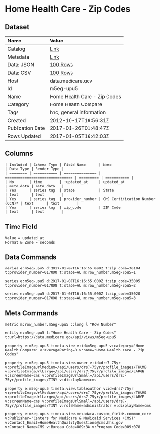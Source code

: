 # Home Health Care - Zip Codes

## Dataset

| Name | Value |
| :--- | :---- |
| Catalog | [Link](https://catalog.data.gov/dataset/home-health-care-zip-codes-0c0fb) |
| Metadata | [Link](https://data.medicare.gov/api/views/m5eg-upu5) |
| Data: JSON | [100 Rows](https://data.medicare.gov/api/views/m5eg-upu5/rows.json?max_rows=100) |
| Data: CSV | [100 Rows](https://data.medicare.gov/api/views/m5eg-upu5/rows.csv?max_rows=100) |
| Host | data.medicare.gov |
| Id | m5eg-upu5 |
| Name | Home Health Care - Zip Codes |
| Category | Home Health Compare |
| Tags | hhc, general information |
| Created | 2012-10-17T19:56:31Z |
| Publication Date | 2017-01-26T01:48:47Z |
| Rows Updated | 2017-01-05T16:42:03Z |

## Columns

```ls
| Included | Schema Type | Field Name      | Name                            | Data Type | Render Type |
| ======== | =========== | =============== | =============================== | ========= | =========== |
| No       | time        | :updated_at     | updated_at                      | meta_data | meta_data   |
| Yes      | series tag  | state           | State                           | text      | text        |
| Yes      | series tag  | provider_number | CMS Certification Number (CCN)* | text      | text        |
| Yes      | series tag  | zip_code        | ZIP Code                        | text      | text        |
```

## Time Field

```ls
Value = updated_at
Format & Zone = seconds
```

## Data Commands

```ls
series e:m5eg-upu5 d:2017-01-05T16:16:55.000Z t:zip_code=36104 t:provider_number=017000 t:state=AL m:row_number.m5eg-upu5=1

series e:m5eg-upu5 d:2017-01-05T16:16:55.000Z t:zip_code=35005 t:provider_number=017008 t:state=AL m:row_number.m5eg-upu5=2

series e:m5eg-upu5 d:2017-01-05T16:16:55.000Z t:zip_code=35020 t:provider_number=017008 t:state=AL m:row_number.m5eg-upu5=3
```

## Meta Commands

```ls
metric m:row_number.m5eg-upu5 p:long l:"Row Number"

entity e:m5eg-upu5 l:"Home Health Care - Zip Codes" t:url=https://data.medicare.gov/api/views/m5eg-upu5

property e:m5eg-upu5 t:meta.view v:id=m5eg-upu5 v:category="Home Health Compare" v:averageRating=0 v:name="Home Health Care - Zip Codes"

property e:m5eg-upu5 t:meta.view.owner v:id=drs7-75yr v:profileImageUrlMedium=/api/users/drs7-75yr/profile_images/THUMB v:profileImageUrlLarge=/api/users/drs7-75yr/profile_images/LARGE v:screenName=cms v:profileImageUrlSmall=/api/users/drs7-75yr/profile_images/TINY v:displayName=cms

property e:m5eg-upu5 t:meta.view.tableauthor v:id=drs7-75yr v:profileImageUrlMedium=/api/users/drs7-75yr/profile_images/THUMB v:profileImageUrlLarge=/api/users/drs7-75yr/profile_images/LARGE v:screenName=cms v:profileImageUrlSmall=/api/users/drs7-75yr/profile_images/TINY v:roleName=administrator v:displayName=cms

property e:m5eg-upu5 t:meta.view.metadata.custom_fields.common_core v:Publisher="Centers for Medicare & Medicaid Services (CMS)" v:Contact_Email=HomeHealthQualityQuestions@cms.hhs.gov v:Contact_Name=CMS v:Bureau_Code=009:38 v:Program_Code=009:078
```